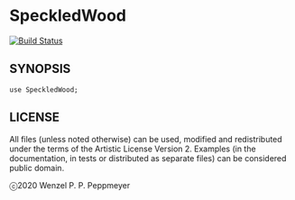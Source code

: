# SpeckledWood

[![Build Status](https://travis-ci.org/gfldex/raku-speckledwood.svg?branch=master)](https://travis-ci.org/gfldex/raku-speckledwood)

## SYNOPSIS

```
use SpeckledWood;
```

## LICENSE

All files (unless noted otherwise) can be used, modified and redistributed
under the terms of the Artistic License Version 2. Examples (in the
documentation, in tests or distributed as separate files) can be considered
public domain.

ⓒ2020 Wenzel P. P. Peppmeyer
